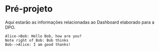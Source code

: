 # Pré-projeto
Aqui estarão as informações relacionadas ao Dashboard elaborado para a DPO.

```sequence
Alice->Bob: Hello Bob, how are you?
Note right of Bob: Bob thinks
Bob-->Alice: I am good thanks!
```
